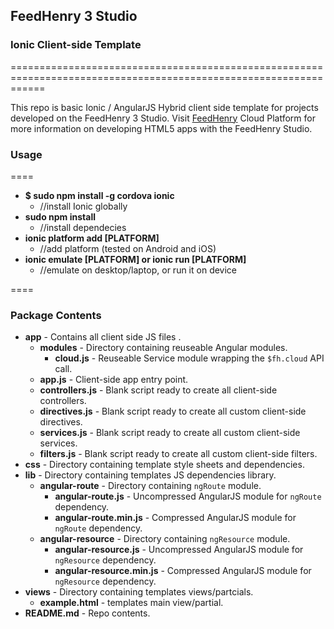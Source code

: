 ## FeedHenry 3 Studio
### Ionic Client-side Template 
==================================================================================================================

This repo is basic Ionic / AngularJS Hybrid client side template for projects developed on the FeedHenry 3 Studio.
Visit [FeedHenry](http://www.feedhenry.com) Cloud Platform for more information on developing HTML5 apps with the 
FeedHenry Studio.

### Usage

====
+ **$ sudo npm install -g cordova ionic** 
    + //install Ionic globally
+ **sudo npm install**                                 
    + //install dependecies
+ **ionic platform add [PLATFORM]**                         
    + //add platform (tested on Android and iOS)
+ **ionic emulate [PLATFORM] or ionic run [PLATFORM]**    
    + //emulate on desktop/laptop, or run it on device

====

### Package Contents
+ **app** - Contains all client side JS files .
    + **modules** - Directory containing reuseable Angular modules.
        + **cloud.js** - Reuseable Service module wrapping the `$fh.cloud` API call.
    + **app.js** - Client-side app entry point.
    + **controllers.js** - Blank script ready to create all client-side controllers.
    + **directives.js** - Blank script ready to create all custom client-side directives.
    + **services.js** - Blank script ready to create all custom client-side services.
    + **filters.js** - Blank script ready to create all custom client-side filters.
+ **css** - Directory containing template style sheets and dependencies.
+ **lib** - Directory containing templates JS dependencies library.
    + **angular-route** - Directory containing `ngRoute` module.
        + **angular-route.js** - Uncompressed AngularJS module for `ngRoute` dependency. 
        + **angular-route.min.js** - Compressed AngularJS module for `ngRoute` dependency.
    + **angular-resource** - Directory containing `ngResource` module.
        + **angular-resource.js** - Uncompressed AngularJS module for `ngResource` dependency.
        + **angular-resource.min.js** - Compressed AngularJS module for `ngResource` dependency.
+ **views** - Directory containing templates views/partcials.
    + **example.html** - templates main view/partial.
+ **README.md** - Repo contents.
